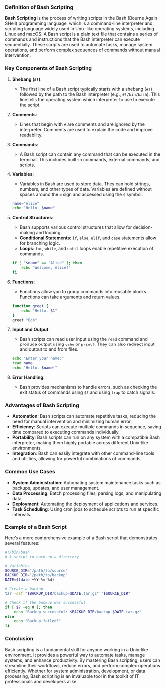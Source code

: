 ### Definition of Bash Scripting

**Bash Scripting** is the process of writing scripts in the Bash (Bourne Again SHell) programming language, which is a command-line interpreter and scripting language widely used in Unix-like operating systems, including Linux and macOS. A Bash script is a plain text file that contains a series of commands and instructions that the Bash interpreter can execute sequentially. These scripts are used to automate tasks, manage system operations, and perform complex sequences of commands without manual intervention.

### Key Components of Bash Scripting

1. **Shebang (`#!`)**:
   - The first line of a Bash script typically starts with a shebang (`#!`) followed by the path to the Bash interpreter (e.g., `#!/bin/bash`). This line tells the operating system which interpreter to use to execute the script.

2. **Comments**:
   - Lines that begin with `#` are comments and are ignored by the interpreter. Comments are used to explain the code and improve readability.

3. **Commands**:
   - A Bash script can contain any command that can be executed in the terminal. This includes built-in commands, external commands, and scripts.

4. **Variables**:
   - Variables in Bash are used to store data. They can hold strings, numbers, and other types of data. Variables are defined without spaces around the `=` sign and accessed using the `$` symbol.
   ```bash
   name="Alice"
   echo "Hello, $name"
   ```

5. **Control Structures**:
   - Bash supports various control structures that allow for decision-making and looping:
   - **Conditional Statements**: `if`, `else`, `elif`, and `case` statements allow for branching logic.
   - **Loops**: `for`, `while`, and `until` loops enable repetitive execution of commands.
   ```bash
   if [ "$name" == "Alice" ]; then
       echo "Welcome, Alice!"
   fi
   ```

6. **Functions**:
   - Functions allow you to group commands into reusable blocks. Functions can take arguments and return values.
   ```bash
   function greet {
       echo "Hello, $1"
   }
   greet "Bob"
   ```

7. **Input and Output**:
   - Bash scripts can read user input using the `read` command and produce output using `echo` or `printf`. They can also redirect input and output to and from files.
   ```bash
   echo "Enter your name:"
   read name
   echo "Hello, $name!"
   ```

8. **Error Handling**:
   - Bash provides mechanisms to handle errors, such as checking the exit status of commands using `$?` and using `trap` to catch signals.

### Advantages of Bash Scripting

- **Automation**: Bash scripts can automate repetitive tasks, reducing the need for manual intervention and minimizing human error.
- **Efficiency**: Scripts can execute multiple commands in sequence, saving time compared to executing commands individually.
- **Portability**: Bash scripts can run on any system with a compatible Bash interpreter, making them highly portable across different Unix-like environments.
- **Integration**: Bash can easily integrate with other command-line tools and utilities, allowing for powerful combinations of commands.

### Common Use Cases

- **System Administration**: Automating system maintenance tasks such as backups, updates, and user management.
- **Data Processing**: Batch processing files, parsing logs, and manipulating data.
- **Deployment**: Automating the deployment of applications and services.
- **Task Scheduling**: Using cron jobs to schedule scripts to run at specific intervals.

### Example of a Bash Script

Here’s a more comprehensive example of a Bash script that demonstrates several features:

```bash
#!/bin/bash
# A script to back up a directory

# Variables
SOURCE_DIR="/path/to/source"
BACKUP_DIR="/path/to/backup"
DATE=$(date +%Y-%m-%d)

# Create a backup
tar -czf "$BACKUP_DIR/backup-$DATE.tar.gz" "$SOURCE_DIR"

# Check if the backup was successful
if [ $? -eq 0 ]; then
    echo "Backup successful: $BACKUP_DIR/backup-$DATE.tar.gz"
else
    echo "Backup failed!"
fi
```

### Conclusion

Bash scripting is a fundamental skill for anyone working in a Unix-like environment. It provides a powerful way to automate tasks, manage systems, and enhance productivity. By mastering Bash scripting, users can streamline their workflows, reduce errors, and perform complex operations efficiently. Whether for system administration, development, or data processing, Bash scripting is an invaluable tool in the toolkit of IT professionals and developers alike.